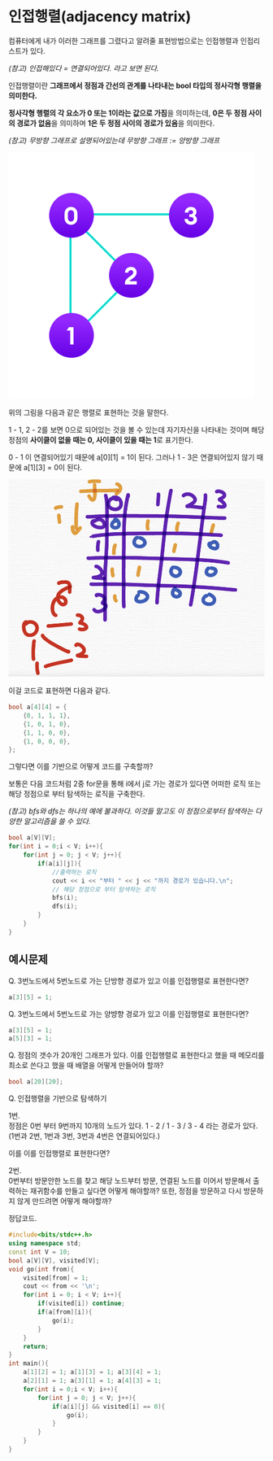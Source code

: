 # 인접행렬(adjacency matrix)

컴퓨터에게 내가 이러한 그래프를 그렸다고 알려줄 표현방법으로는 인접행렬과 인접리스트가 있다. 

*(참고) 인접해있다 = 연결되어있다. 라고 보면 된다.*

인접행렬이란 **그래프에서 정점과 간선의 관계를 나타내는  bool 타입의 정사각형 행렬을 의미한다.**

**정사각형 행렬의 각 요소가 0 또는 1이라는 값으로 가짐**을 의미하는데, **0은 두 정점 사이의 경로가 없음**을 의미하며 **1은 두 정점 사이의 경로가 있음**을 의미한다.   

*(참고) 무방향 그래프로 설명되어있는데 무방향 그래프 := 양방향 그래프*

![img01](../99_assets/02_04_01.png)

위의 그림을 다음과 같은 행렬로 표현하는 것을 말한다. 

1 - 1, 2 - 2를 보면 0으로 되어있는 것을 볼 수 있는데 자기자신을 나타내는 것이며 해당 정점의 **사이클이 없을 때는 0, 사이클이 있을 때는 1**로 표기한다. 

0 - 1 이 연결되어있기 때문에 a[0][1] = 1이 된다. 그러나 1 - 3은 연결되어있지 않기 때문에 a[1][3] = 0이 된다.

![img02](../99_assets/02_04_02.png)

이걸 코드로 표현하면 다음과 같다. 

```c++
bool a[4][4] = {
    {0, 1, 1, 1},
    {1, 0, 1, 0},
    {1, 1, 0, 0},
    {1, 0, 0, 0},
};
```

그렇다면 이를 기반으로 어떻게 코드를 구축할까? 

보통은 다음 코드처럼 2중 for문을 통해 i에서 j로 가는 경로가 있다면 어떠한 로직 또는 해당 정점으로 부터 탐색하는 로직을 구축한다. 

*(참고) bfs와 dfs는 하나의 예에 불과하다. 이것들 말고도 이 정점으로부터 탐색하는 다양한 알고리즘을 쓸 수 있다.*

```c++
bool a[V][V];
for(int i = 0;i < V; i++){
    for(int j = 0; j < V; j++){
        if(a[i][j]){
            //출력하는 로직
            cout << i << "부터 " << j << "까지 경로가 있습니다.\n";
            // 해당 정점으로 부터 탐색하는 로직
            bfs(i);
            dfs(i);
        }
    }
}
```

## 예시문제

Q. 3번노드에서 5번노드로 가는 단방향 경로가 있고 이를 인접행렬로 표현한다면? 

```c++
a[3][5] = 1;
```

Q. 3번노드에서 5번노드로 가는 양뱡향 경로가 있고 이를 인접행렬로 표현한다면? 

```c++
a[3][5] = 1;
a[5][3] = 1;
```

Q. 정점의 갯수가 20개인 그래프가 있다. 이를 인접행렬로 표현한다고 했을 때 메모리를 최소로 쓴다고 했을 때 배열을 어떻게 만들어야 할까? 

```c++
bool a[20][20];
```

Q. 인접행렬을 기반으로 탐색하기​

1번. 
<br>
정점은 0번 부터 9번까지 10개의 노드가 있다. 1 - 2 /  1 - 3 / 3 - 4 라는 경로가 있다. (1번과 2번, 1번과 3번, 3번과 4번은 연결되어있다.) 

이를  이를 인접행렬로 표현한다면? 

2번. 
<br>
0번부터 방문안한 노드를 찾고 해당 노드부터 방문, 연결된 노드를 이어서 방문해서 출력하는 재귀함수를 만들고 싶다면 어떻게 해야할까? 또한, 정점을 방문하고 다시 방문하지 않게 만드려면 어떻게 해야할까? 


정답코드.

```c++
#include<bits/stdc++.h>
using namespace std; 
const int V = 10;
bool a[V][V], visited[V];
void go(int from){ 
	visited[from] = 1; 
	cout << from << '\n';
	for(int i = 0; i < V; i++){
		if(visited[i]) continue;
		if(a[from][i]){ 
			go(i);
		}
	}
	return;
}
int main(){
	a[1][2] = 1; a[1][3] = 1; a[3][4] = 1;
	a[2][1] = 1; a[3][1] = 1; a[4][3] = 1;
	for(int i = 0;i < V; i++){
		for(int j = 0; j < V; j++){
			if(a[i][j] && visited[i] == 0){
				go(i); 
			}
		}
	} 
} 
```